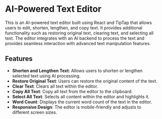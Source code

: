 # AI-Powered Text Editor

This is an AI-powered text editor built using React and TipTap that allows users to edit, shorten, lengthen, and copy text. It provides additional functionality such as restoring original text, clearing text, and selecting all text. The editor integrates with an AI backend to process the text and provides seamless interaction with advanced text manipulation features.

## Features

- **Shorten and Lengthen Text**: Allows users to shorten or lengthen selected text using AI processing.
- **Restore Original Text**: Users can restore the original content of the text.
- **Clear Text**: Clears all text within the editor.
- **Copy All Text**: Copy all text from the editor to the clipboard.
- **Select All Text**: Selects all content within the editor and highlights it.
- **Word Count**: Displays the current word count of the text in the editor.
- **Responsive Design**: The editor is mobile-friendly and adjusts to different screen sizes.
